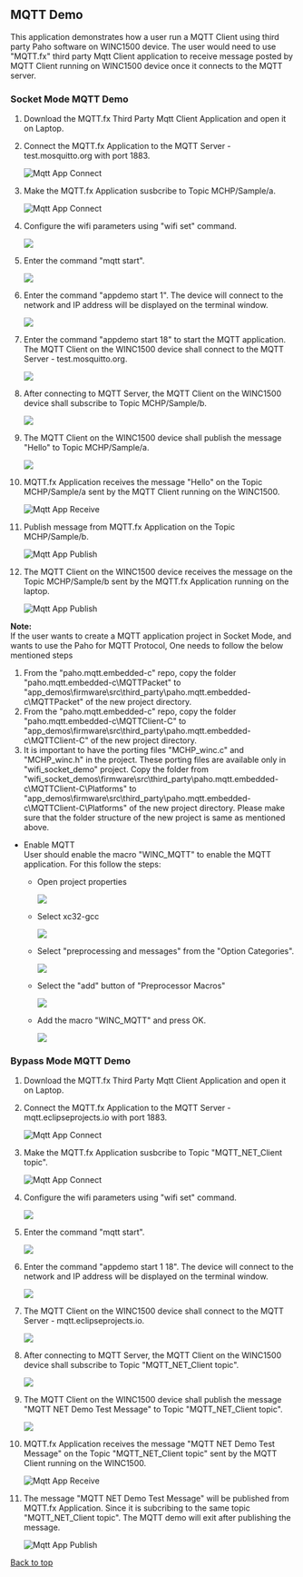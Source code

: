 

## MQTT Demo<a name="mqttdemo"></a>
This application demonstrates how a user run a MQTT Client using third party Paho software on WINC1500 device. The user would need to use "MQTT.fx" third party Mqtt Client application to receive message posted by MQTT Client running on WINC1500 device once it connects to the MQTT server.

### Socket Mode MQTT Demo

1. Download the MQTT.fx Third Party Mqtt Client Application and open it on Laptop.

2. Connect the MQTT.fx Application to the MQTT Server - test.mosquitto.org with port 1883.

	![Mqtt App Connect](images/mqtt_fx1.png)

3. Make the MQTT.fx Application susbcribe to Topic MCHP/Sample/a.

	![Mqtt App Connect](images/mqtt_fx2.png)

4. Configure the wifi parameters using "wifi set" command.

	![](images/ping_demo_config.png)

5. Enter the command "mqtt start". 

	![](images/mqtt_start_cmd.png)

6. Enter the command "appdemo start 1". The device will connect to the network and IP address will be displayed on the terminal window.

	![](images/mqtt_app_start.png)

7. Enter the command "appdemo start 18" to start the MQTT application. The MQTT Client on the WINC1500 device shall connect to the MQTT Server - test.mosquitto.org.

	![](images/mqtt_connected.png)

8. After connecting to MQTT Server, the MQTT Client on the WINC1500 device shall subscribe to Topic MCHP/Sample/b.

	![](images/mqtt_subscribe_1.png)

9. The MQTT Client on the WINC1500 device shall publish the message "Hello" to Topic MCHP/Sample/a.

	![](images/mqtt_subscribe.png)

10. MQTT.fx Application receives the message "Hello" on the Topic MCHP/Sample/a sent by the MQTT Client running on the WINC1500.

	![Mqtt App Receive](images/mqtt_fx3.png)

11. Publish message from MQTT.fx Application on the Topic MCHP/Sample/b.

	![Mqtt App Publish](images/mqtt_fx4.png)

12. The MQTT Client on the WINC1500 device receives the message on the Topic MCHP/Sample/b sent by the MQTT.fx Application running on the laptop.

	![Mqtt App Publish](images/mqtt_publish_terminal.png)

**Note:**<br> If the user wants to create a MQTT application project in Socket Mode, and wants to use the Paho for MQTT Protocol, One needs to follow the below mentioned steps
1. From the "paho.mqtt.embedded-c" repo, copy the folder "paho.mqtt.embedded-c\MQTTPacket" to "app_demos\firmware\src\third_party\paho.mqtt.embedded-c\MQTTPacket" of the new project directory.<br>
2. From the "paho.mqtt.embedded-c" repo, copy the folder "paho.mqtt.embedded-c\MQTTClient-C" to "app_demos\firmware\src\third_party\paho.mqtt.embedded-c\MQTTClient-C" of the new project directory.<br>
3. It is important to have the porting files "MCHP_winc.c" and "MCHP_winc.h" in the project. These porting files are available only in "wifi_socket_demo" project. Copy the folder from "wifi_socket_demos\firmware\src\third_party\paho.mqtt.embedded-c\MQTTClient-C\Platforms" to "app_demos\firmware\src\third_party\paho.mqtt.embedded-c\MQTTClient-C\Platforms" of the new project directory. Please make sure that the folder structure of the new project is same as mentioned above.

* Enable MQTT<br>
	User should enable the macro "WINC_MQTT" to enable the MQTT application. For this follow the steps:
	* Open project properties

		![](images/mqtt_properties_1.png)

	* Select xc32-gcc

		![](images/mqtt_properties_2.png)

	* Select "preprocessing and messages" from the "Option Categories".

		![](images/mqtt_properties_3.png)

	* Select the "add" button of "Preprocessor Macros"

		![](images/mqtt_properties_4.png)

	* Add the macro "WINC_MQTT" and press OK.

		![](images/mqtt_properties_6.png)

### Bypass Mode MQTT Demo

1. Download the MQTT.fx Third Party Mqtt Client Application and open it on Laptop.

2. Connect the MQTT.fx Application to the MQTT Server - mqtt.eclipseprojects.io with port 1883.

	![Mqtt App Connect](images/mqtt_bypass_fx1.png)

3. Make the MQTT.fx Application susbcribe to Topic "MQTT_NET_Client topic".

	![Mqtt App Connect](images/mqtt_bypass_fx2.png)

4. Configure the wifi parameters using "wifi set" command.

	![](images/mqtt_bypass_wifi_set.png)

5. Enter the command "mqtt start". 

	![](images/mqtt_bypass_start.png)

6. Enter the command "appdemo start 1 18". The device will connect to the network and IP address will be displayed on the terminal window.

	![](images/mqtt_bypass_ap_connected.png)

7.  The MQTT Client on the WINC1500 device shall connect to the MQTT Server - mqtt.eclipseprojects.io.

	![](images/mqtt_bypass_client_connected.png)

8. After connecting to MQTT Server, the MQTT Client on the WINC1500 device shall subscribe to Topic "MQTT_NET_Client topic".

	![](images/mqtt_bypass_subscribed.png)

9. The MQTT Client on the WINC1500 device shall publish the message "MQTT NET Demo Test Message" to Topic "MQTT_NET_Client topic".

	![](images/mqtt_bypass_published.png)

10. MQTT.fx Application receives the message "MQTT NET Demo Test Message" on the Topic "MQTT_NET_Client topic" sent by the MQTT Client running on the WINC1500.

	![Mqtt App Receive](images/mqtt_bypass_fx3.png)

11. The message "MQTT NET Demo Test Message" will be published from MQTT.fx Application. Since it is subcribing to the same topic "MQTT_NET_Client topic". The MQTT demo will exit after publishing the message.

	![Mqtt App Publish](images/mqtt_bypass_completed.png)
   
   

<a href="#top">Back to top</a>